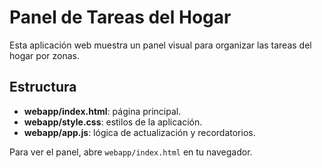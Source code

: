 # Panel de Tareas del Hogar

Esta aplicación web muestra un panel visual para organizar las tareas del hogar por zonas.

## Estructura
- **webapp/index.html**: página principal.
- **webapp/style.css**: estilos de la aplicación.
- **webapp/app.js**: lógica de actualización y recordatorios.

Para ver el panel, abre `webapp/index.html` en tu navegador.
